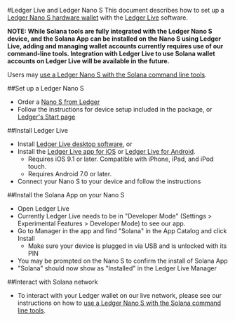 #Ledger Live and Ledger Nano S
This document describes how to set up a
[Ledger Nano S hardware wallet](https://shop.ledger.com/products/ledger-nano-s)
with the [Ledger Live](https://www.ledger.com/ledger-live) software.

**NOTE: While Solana tools are fully integrated with the Ledger Nano S device,
and the Solana App can be installed on the Nano S using Ledger Live, adding and
managing wallet accounts currently requires use of our command-line tools.
Integration with Ledger Live to use Solana wallet accounts on Ledger Live
will be available in the future.**

Users may [use a Ledger Nano S with the Solana command
line tools](../remote-wallet/ledger.md).

##Set up a Ledger Nano S
 - Order a [Nano S from Ledger](https://shop.ledger.com/products/ledger-nano-s)
 - Follow the instructions for device setup included in the package,
 or [Ledger's Start page](https://www.ledger.com/start/)

##Install Ledger Live
 - Install [Ledger Live desktop software](https://www.ledger.com/ledger-live/),
 or
 - Install the [Ledger Live app for iOS](https://apps.apple.com/app/id1361671700)
 or [Ledger Live for Android](https://play.google.com/store/apps/details?id=com.ledger.live).
   - Requires iOS 9.1 or later. Compatible with iPhone, iPad, and iPod touch.
   - Requires Android 7.0 or later.
 - Connect your Nano S to your device and follow the instructions

##Install the Solana App on your Nano S
 - Open Ledger Live
 - Currently Ledger Live needs to be in "Developer Mode"
 (Settings > Experimental Features > Developer Mode) to see our app.
 - Go to Manager in the app and find "Solana" in the App Catalog and
 click Install
   - Make sure your device is plugged in via USB and is unlocked with its PIN
 - You may be prompted on the Nano S to confirm the install of Solana App
 - "Solana" should now show as "Installed" in the Ledger Live Manager

##Interact with Solana network
- To interact with your Ledger wallet on our live network, please see our
instructions on how to [use a Ledger Nano S with the Solana command
line tools](../remote-wallet/ledger.md).
